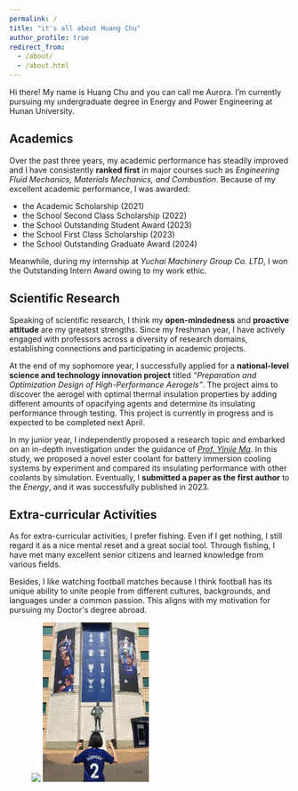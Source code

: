 ```yaml
---
permalink: /
title: "it's all about Huang Chu"
author_profile: true
redirect_from: 
  - /about/
  - /about.html
---
```



Hi there! My name is Huang Chu and you can call me Aurora. I’m currently pursuing my undergraduate degree in Energy and Power Engineering at Hunan University. 

   Academics
---
   Over the past three years, my academic performance has steadily improved and I have consistently **ranked first** in major courses such as <var>Engineering Fluid Mechanics, Materials Mechanics, and Combustion</var>. Because of my excellent academic performance, I was awarded:
   - the Academic Scholarship (2021)
   - the School Second Class Scholarship (2022)
   - the School Outstanding Student Award (2023)
   - the School First Class Scholarship (2023)
   - the School Outstanding Graduate Award (2024)

   Meanwhile, during my internship at <var>Yuchai Machinery Group Co. LTD</var>, I won the Outstanding Intern Award owing to my work ethic.

   Scientific Research
---
   Speaking of scientific research, I think my **open-mindedness** and **proactive attitude** are my greatest strengths. Since my freshman year, I have actively engaged with professors across a diversity of research domains, establishing connections and participating in academic projects. 
   
   At the end of my sophomore year, I successfully applied for a **national-level science and technology innovation project** titled <var>“Preparation and Optimization Design of High-Performance Aerogels”</var>. The project aims to discover the aerogel with optimal thermal insulation properties by adding different amounts of opacifying agents and determine its insulating performance through testing. This project is currently in progress and is expected to be completed next April. 
   
   In my junior year, I independently proposed a research topic and embarked on an in-depth investigation under the guidance of [<var>Prof. Yinjie Ma</var>](http://grjl.hnu.edu.cn/p/5BD5B9EF04D7DC1EE81FB1E3358E034B). In this study, we proposed a novel ester coolant for battery immersion cooling systems by experiment and compared its insulating performance with other coolants by simulation. Eventually, I **submitted a paper as the first author** to the <var>Energy</var>, and it was successfully published in 2023.

   Extra-curricular Activities
---
   As for extra-curricular activities, I prefer fishing. Even if I get nothing, I still regard it as a nice mental reset and a great social tool. Through fishing, I have met many excellent senior citizens and learned knowledge from various fields. 
   
  
   Besides, I like watching football matches because I think football has its unique ability to unite people from different cultures, backgrounds, and languages under a common passion. This aligns with my motivation for pursuing my Doctor's degree abroad.

<figure class="half">
    <a href="images\fishing.jpg" width="45%"><img src="images\fishing.jpg" width="45%"></a>
    <a href="images\football.jpg" width="45%"><img src="images\football.jpg" width="45%"></a>
</figure>
